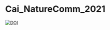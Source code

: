 # Cai_NatureComm_2021

[![DOI](https://zenodo.org/badge/358055263.svg)](https://zenodo.org/badge/latestdoi/358055263)
